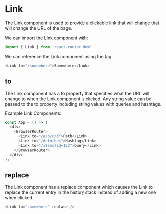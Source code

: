 Link
====
The Link component is used to provide a clickable link that will change that will change the URL of the page.

We can import the LInk component with:
```javascript
import { Link } from 'react-router-dom'
```

We can reference the Link component using the <Link> tag.
```javascript
<Link to="/somewhere">Somewhere</Link>
```

to
--
The Link component has a to property that specifies what the URL will change to when the Link component is clicked. Any string value can be passed to the to property including string values with queries and hashtags.

Example Link Components:
```javascript
const App = () => (
  <div>
    <BrowserRouter> 
      <Link to="/a/b/c/d">Path</Link>
      <Link to="/#clothes">Hashtag</Link>
      <Link to="/items?id=123">Query</Link>
    </BrowserRouter>
  </div>
);
```

replace
-------
The Link component has a replace component which causes the Link to replace the current entry in the history stack instead of adding a new one when clicked.
```javascript
<Link to="somewhere" replace />
```
